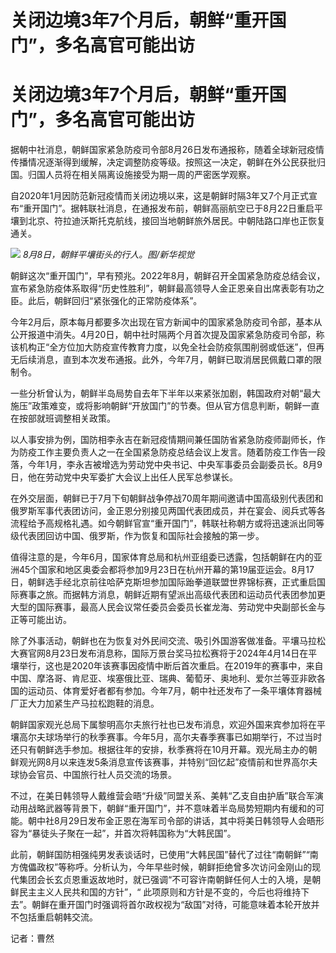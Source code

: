 # 关闭边境3年7个月后，朝鲜“重开国门”，多名高官可能出访

# 关闭边境3年7个月后，朝鲜“重开国门”，多名高官可能出访

据朝中社消息，朝鲜国家紧急防疫司令部8月26日发布通报称，随着全球新冠疫情传播情况逐渐得到缓解，决定调整防疫等级。按照这一决定，朝鲜在外公民获批归国。归国人员将在相关隔离设施接受为期一周的严密医学观察。

自2020年1月因防范新冠疫情而关闭边境以来，这是朝鲜时隔3年又7个月正式宣布“重开国门”。据韩联社消息，在通报发布前，朝鲜高丽航空已于8月22日重启平壤到北京、符拉迪沃斯托克航线，接回当地朝鲜旅外居民。中朝陆路口岸也正恢复通关。

![](https://inews.gtimg.com/news_bt/OM7TciN9omcZJylJ0bSW4O3hlOUa8jX1asYXLdxdIDsmAAA/1000)
_8月8日，朝鲜平壤街头的行人。图/新华视觉_

朝鲜这次“重开国门”，早有预兆。2022年8月，朝鲜召开全国紧急防疫总结会议，宣布紧急防疫体系取得“历史性胜利”，朝鲜最高领导人金正恩亲自出席表彰有功之臣。此后，朝鲜回归“紧张强化的正常防疫体系”。

今年2月后，原本每月都要多次出现在官方新闻中的国家紧急防疫司令部，基本从公开报道中消失。4月20日，朝中社时隔两个月首次提及国家紧急防疫司令部，称该机构正“全方位加大防疫宣传教育力度，以免全社会防疫氛围削弱或低迷”，但再无后续消息，直到本次发布通报。此外，今年7月，朝鲜已取消居民佩戴口罩的限制令。

一些分析曾认为，朝鲜半岛局势自去年下半年以来紧张加剧，韩国政府对朝“最大施压”政策难变，或将影响朝鲜“开放国门”的节奏。但从官方信息判断，朝鲜一直在按部就班调整相关政策。

以人事安排为例，国防相李永吉在新冠疫情期间兼任国防省紧急防疫师副师长，作为防疫工作主要负责人之一在全国紧急防疫总结会议上发言。随着防疫工作告一段落，今年1月，李永吉被增选为劳动党中央书记、中央军事委员会副委员长。8月9日，他在劳动党中央军委扩大会议上出任人民军总参谋长。

在外交层面，朝鲜已于7月下旬朝鲜战争停战70周年期间邀请中国高级别代表团和俄罗斯军事代表团访问，金正恩分别接见两国代表团成员，并在宴会、阅兵式等各流程给予高规格礼遇。如今朝鲜官宣“重开国门”，韩联社称朝方或将迅速派出同等级代表团回访中国、俄罗斯，作为恢复和国际社会接触的第一步。

值得注意的是，今年6月，国家体育总局和杭州亚组委已透露，包括朝鲜在内的亚洲45个国家和地区奥委会都将参加9月23日在杭州开幕的第19届亚运会。8月17日，朝鲜选手经北京前往哈萨克斯坦参加国际跆拳道联盟世界锦标赛，正式重启国际赛事之旅。而据韩方消息，朝鲜近期有望派出高级代表团和运动员代表团参加更大型的国际赛事，最高人民会议常任委员会委员长崔龙海、劳动党中央副部长金与正等可能出访。

除了外事活动，朝鲜也在为恢复对外民间交流、吸引外国游客做准备。平壤马拉松大赛官网8月23日发布消息称，国际万景台奖马拉松赛将于2024年4月14日在平壤举行，这也是2020年该赛事因疫情中断后首次重启。在2019年的赛事中，来自中国、摩洛哥、肯尼亚、埃塞俄比亚、瑞典、葡萄牙、奥地利、爱尔兰等亚非欧各国的运动员、体育爱好者都有参加。今年7月，朝中社还发布了一条平壤体育器械厂正大力加紧生产马拉松跑鞋的消息。

朝鲜国家观光总局下属黎明高尔夫旅行社也已发布消息，欢迎外国来宾参加将在平壤高尔夫球场举行的秋季赛事。今年5月，高尔夫春季赛事已如期举行，不过当时还只有朝鲜选手参加。根据往年的安排，秋季赛将在10月开幕。观光局主办的朝鲜观光网8月以来连发5条消息宣传该赛事，并特别“回忆起”疫情前和世界高尔夫球协会官员、中国旅行社人员交流的场景。

不过，在美日韩领导人戴维营会晤“升级”同盟关系、美韩“乙支自由护盾”联合军演动用战略武器等背景下，朝鲜“重开国门”，并不意味着半岛局势短期内有缓和的可能。朝中社8月29日发布金正恩在海军司令部的讲话，其中将美日韩领导人会晤形容为“暴徒头子聚在一起”，并首次将韩国称为“大韩民国”。

此前，朝鲜国防相强纯男发表谈话时，已使用“大韩民国”替代了过往“南朝鲜”“南方傀儡政权”等称呼。分析认为，今年早些时候，朝鲜拒绝曾多次访问金刚山的现代集团会长玄贞恩重返故地时，就已强调“不可容许南朝鲜任何人士的入境，是朝鲜民主主义人民共和国的方针”，“
此项原则和方针是不变的，今后也将维持下去”。朝鲜在重开国门时强调将首尔政权视为“敌国”对待，可能意味着本轮开放并不包括重启朝韩交流。

记者：曹然

